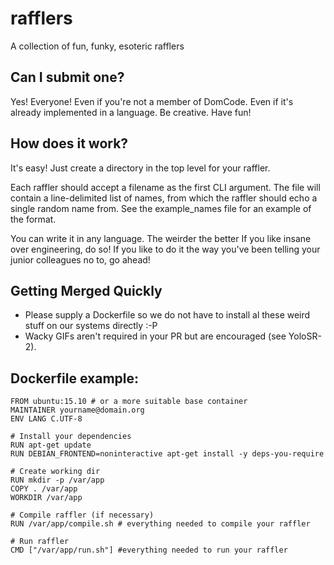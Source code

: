 # rafflers
A collection of fun, funky, esoteric rafflers

## Can I submit one?
Yes! Everyone! Even if you're not a member of DomCode. Even if it's already implemented in a language. Be creative. Have fun!

## How does it work?
It's easy! Just create a directory in the top level for your raffler.

Each raffler should accept a filename as the first CLI argument. The file will contain a line-delimited list of names, from which the raffler should echo a single random name from. See the example_names file for an example of the format.

You can write it in any language. The weirder the better If you like insane over engineering, do so! If you like to do it the way you've been telling your junior colleagues no to, go ahead!

## Getting Merged Quickly
- Please supply a Dockerfile so we do not have to install al these weird stuff on our systems directly :-P 
- Wacky GIFs aren't required in your PR but are encouraged (see YoloSR-2).

## Dockerfile example:
```
FROM ubuntu:15.10 # or a more suitable base container
MAINTAINER yourname@domain.org
ENV LANG C.UTF-8

# Install your dependencies
RUN apt-get update
RUN DEBIAN_FRONTEND=noninteractive apt-get install -y deps-you-require

# Create working dir
RUN mkdir -p /var/app
COPY . /var/app
WORKDIR /var/app

# Compile raffler (if necessary)
RUN /var/app/compile.sh # everything needed to compile your raffler

# Run raffler
CMD ["/var/app/run.sh"] #everything needed to run your raffler
```

